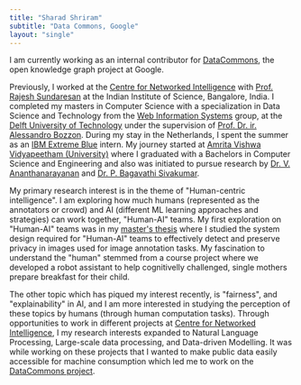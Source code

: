 ```yaml
---
title: "Sharad Shriram"
subtitle: "Data Commons, Google"
layout: "single"
---
```


I am currently working as an internal contributor for [DataCommons](https://datacommons.org), the open knowledge graph project at Google. 

Previously, I worked at the [Centre for Networked Intelligence](https://cni.iisc.ac.in/) with [Prof. Rajesh Sundaresan](https://eecs.iisc.ac.in/people/rajesh-sundaresan/) at the Indian Institute of Science, Bangalore, India. I completed my masters in Computer Science with a specialization in Data Science and Technology from the [Web Information Systems](https://www.tudelft.nl/ewi/over-de-faculteit/afdelingen/software-technology/web-information-systems/) group, at the [Delft University of Technology](https://www.tudelft.nl/en/) under the supervision of [Prof. Dr. ir. Alessandro Bozzon](https://www.alessandrobozzon.com/). During my stay in the Netherlands, I spent the summer as an [IBM Extreme Blue](https://www.ibm.com/employment/extremeblue/) intern. My journey started at [Amrita Vishwa Vidyapeetham (University)](https://amrita.edu) where I graduated with a Bachelors in Computer Science and Engineering and also was initiated to pursue research by [Dr. V. Ananthanarayanan](https://amrita.edu/faculty/v-ananthanarayanan/) and [Dr. P. Bagavathi Sivakumar](https://amrita.edu/faculty/pbsk/).

My primary research interest is in the theme of "Human-centric intelligence". I am exploring how much humans (represented as the annotators or crowd) and AI (different ML learning approaches and strategies) can work together, "Human-AI" teams. My first exploration on "Human-AI" teams was in my [master's thesis](https://repository.tudelft.nl/islandora/object/uuid:30846529-9080-4945-8502-dc962ec00bf3) where I studied the system design required for "Human-AI" teams to effectively detect and preserve privacy in images used for image annotation tasks. My fascination to understand the "human" stemmed from a course project where we developed a robot assistant to help cognitivelly challenged, single mothers prepare breakfast for their child.

The other topic which has piqued my interest recently, is "fairness", and "explainability" in AI, and I am more interested in studying the perception of these topics by humans (through human computation tasks). Through opportunities to work in different projects at [Centre for Networked Intelligence](https://cni.iisc.ac.in/), I my research interests expanded to Natural Language Processing, Large-scale data processing, and Data-driven Modelling. It was while working on these projects that I wanted to make public data easily accessible for machine consumption which led me to work on the [DataCommons project](https://datacommons.org).

